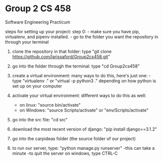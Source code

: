 # Group 2 CS 458
Software Engineering Practicum

steps for setting up your project:
step 0:
	- make sure you have pip, virtualenv, and pipenv installed.
	- go to the folder you want the repository in through your terminal


1. clone the repository in that folder: type "git clone https://github.com/larissaford/Group2cs458.git"

2. go into the folder through the terminal: type "cd Group2cs458"

3. create a virtual environment: 
	many ways to do this, here's just one:
	-type "virtualenv ." or "virtual -p python3 ." depending on how python is set up on your computer

4. activate your virtual environment: 
	different ways to do this as well:
	- on linux: "source bin/activate"
	- on Windows: "source Scripts/activate" or "env/Scripts/activate"
	 
5. go into the src file: "cd src"

6. download the most recent version of django: "pip install django==3.1.2"

7. go into the carpideas folder (the source folder of our project)

8. to run our server, type: "python manage.py runserver"
	-this can take a minute
	-to quit the server on windows, type CTRL-C
